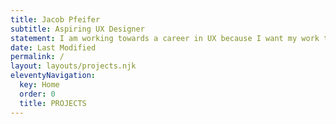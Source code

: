 ```yaml
---
title: Jacob Pfeifer
subtitle: Aspiring UX Designer
statement: I am working towards a career in UX because I want my work to have a positive impact. My hope is to design a more equitable, inclusive, and compassionate future. 
date: Last Modified 
permalink: /
layout: layouts/projects.njk
eleventyNavigation:
  key: Home
  order: 0
  title: PROJECTS
---
```




